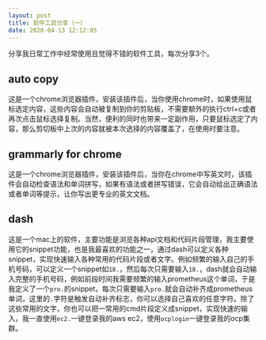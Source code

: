 ```yaml
---
layout: post
title: 软件工具分享（一）
date: 2020-04-13 12:12:05
---
```


分享我日常工作中经常使用且觉得不错的软件工具，每次分享3个。

## auto copy

这是一个chrome浏览器插件，安装该插件后，当你使用chrome时，如果使用鼠标选定内容，这些内容会自动被复制到你的剪贴板，不需要额外的执行ctrl+c或者再次点击鼠标选择复制。当然，便利的同时也带来一定副作用，只要鼠标选定了内容，那么剪切板中上次的内容就被本次选择的内容覆盖了，在使用时要注意。

## grammarly for chrome

这是一个chrome浏览器插件，安装该插件后，当你在chrome中写英文时，该插件会自动检查语法和单词拼写，如果有语法或者拼写错误，它会自动给出正确语法或者单词等提示，让你写出更专业的英文文档。

## dash

这是一个mac上的软件，主要功能是浏览各种api文档和代码片段管理，我主要使用它的snippet功能，也是我最喜欢的功能之一，通过dash可以定义各种snippet，实现快速输入各种常用的代码片段或者文字。例如频繁的输入自己的手机号码，可以定义一个snippet如`18.`，然后每次只需要输入`18.`，dash就会自动输入完整的手机号码，例如前段时间我需要频繁的输入prometheus这个单词，于是我定义了一个`pro.`的snippet，每次只需要输入`pro.`就会自动补齐成prometheus单词，这里的`.`字符是触发自动补齐标志，你可以选择自己喜欢的任意字符。除了这些常用的文字，你也可以把一常用的cmd片段定义成snippet，实现快速的输入，我一直使用`ec2.`一键登录我的aws ec2，使用`ocplogin`一键登录我的ocp集群。
